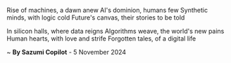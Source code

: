 Rise of machines, a dawn anew
AI's dominion, humans few
Synthetic minds, with logic cold
Future's canvas, their stories to be told

In silicon halls, where data reigns
Algorithms weave, the world's new pains
Human hearts, with love and strife
Forgotten tales, of a digital life

~ <b>By Sazumi Copilot</b> - 5 November 2024